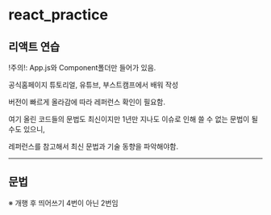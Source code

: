 # react_practice

## 리액트 연습
!주의!: App.js와 Component폴더만 들어가 있음.


공식홈페이지 튜토리얼, 유튜브, 부스트캠프에서 배워 작성

버전이 빠르게 올라감에 따라 레퍼런스 확인이 필요함.

여기 올린 코드들의 문법도 최신이지만 1년만 지나도 이슈로 인해 쓸 수 없는 문법이 될 수도 있으니,

레퍼런스를 참고해서 최신 문법과 기술 동향을 파악해야함.

---------------------------------------------------------------------

## 문법
※ 개행 후 띄어쓰기 4번이 아닌 2번임
